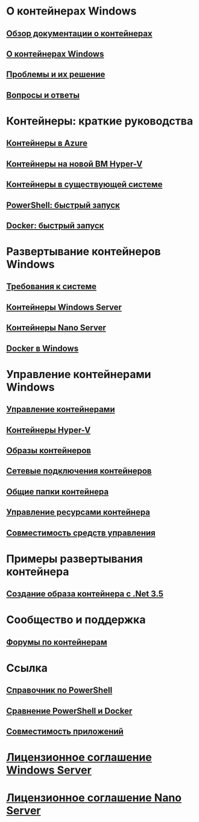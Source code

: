 # О контейнерах Windows

## [Обзор документации о контейнерах](./containers_welcome.md)

## [О контейнерах Windows](about/about_overview.md)

## [Проблемы и их решение](about/work_in_progress.md)

## [Вопросы и ответы](about/faq.md)

# Контейнеры: краткие руководства

## [Контейнеры в Azure](quick_start/azure_setup.md)

## [Контейнеры на новой ВМ Hyper-V](quick_start/container_setup.md)

## [Контейнеры в существующей системе](quick_start/inplace_setup.md)

## [PowerShell: быстрый запуск](quick_start/manage_powershell.md)

## [Docker: быстрый запуск](quick_start/manage_docker.md)

# Развертывание контейнеров Windows

## [Требования к системе](deployment/system_requirements.md)

## [Контейнеры Windows Server](deployment/deployment.md)

## [Контейнеры Nano Server](deployment/deployment_nano.md)

## [Docker в Windows](deployment/docker_windows.md)

# Управление контейнерами Windows

## [Управление контейнерами](management/manage_containers.md)

## [Контейнеры Hyper-V](management/hyperv_container.md)

## [Образы контейнеров](management/manage_images.md)

## [Сетевые подключения контейнеров](management/container_networking.md)

## [Общие папки контейнера](management/manage_data.md)

## [Управление ресурсами контейнера](management/manage_resources.md)

## [Совместимость средств управления](management/hcs_powershell.md)

# Примеры развертывания контейнера

## [Создание образа контейнера с .Net 3.5](examples/dotnet35.md)

# Сообщество и поддержка

## [Форумы по контейнерам](https://social.msdn.microsoft.com/Forums/en-US/home?forum=windowscontainers)

# Ссылка

## [Справочник по PowerShell](https://technet.microsoft.com/en-us/library/mt433069.aspx)

## [Сравнение PowerShell и Docker](reference/ps_docker_comparison.md)

## [Совместимость приложений](reference/app_compat.md)

# [Лицензионное соглашение Windows Server](EULA.md)

# [Лицензионное соглашение Nano Server](Nano_EULA.md)


<!--HONumber=Feb16_HO1-->

